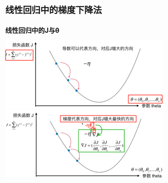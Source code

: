 # 线性回归中的梯度下降法

## 线性回归中的J与θ

![线性回归中的J和θ](images/线性回归中的J和θ.png)
![线性回归中的J和θ推导](images/线性回归中的J和θ推导.png)
